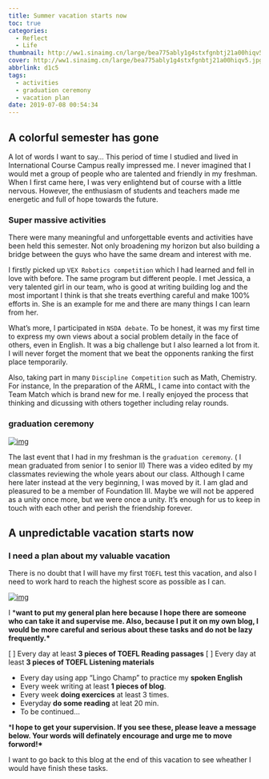 ```yaml
---
title: Summer vacation starts now
toc: true
categories:
  - Reflect
  - Life
thumbnail: http://ww1.sinaimg.cn/large/bea775ably1g4stxfgnbtj21a00hiqv5.jpg
cover: http://ww1.sinaimg.cn/large/bea775ably1g4stxfgnbtj21a00hiqv5.jpg
abbrlink: d1c5
tags:
  - activities
  - graduation ceremony
  - vacation plan
date: 2019-07-08 00:54:34
---
```


## A colorful semester has gone

A lot of words I want to say… This period of time I studied and lived in International Course Campus really impressed me. I never imagined that I would met a group of people who are talented and friendly in my freshman. When I first came here, I was very enlightend but of course with a little nervous. However, the enthusiasm of students and teachers made me energetic and full of hope towards the future.

### Super massive activities

There were many meaningful and unforgettable events and activities have been held this semester. Not only broadening my horizon but also building a bridge between the guys who have the same dream and interest with me.

I firstly picked up `VEX Robotics competition` which I had learned and fell in love with before. The same program but different people. I met Jessica, a very talented girl in our team, who is good at writing building log and the most important I think is that she treats everthing careful and make 100% efforts in. She is an example for me and there are many things I can learn from her.

What’s more, I participated in `NSDA debate`. To be honest, it was my first time to express my own views about a social problem detaily in the face of others, even in English. It was a big challenge but I also learned a lot from it. I will never forget the moment that we beat the opponents ranking the first place temporarily.

Also, taking part in many `Discipline Competition` such as Math, Chemistry. For instance, In the preparation of the ARML, I came into contact with the Team Match which is brand new for me. I really enjoyed the process that thinking and dicussing with others together including relay rounds.

### graduation ceremony



[![img](http://ww1.sinaimg.cn/large/bea775ably1g4svpg06n7j21um18g7ft.jpg)](http://ww1.sinaimg.cn/large/bea775ably1g4svpg06n7j21um18g7ft.jpg)

The last event that I had in my freshman is the `graduation ceremony`. ( I mean graduated from senior I to senior II) There was a video edited by my classmates reviewing the whole years about our class. Although I came here later instead at the very beginning, I was moved by it. I am glad and pleasured to be a member of Foundation III. Maybe we will not be appered as a unity once more, but we were once a unity. It’s enough for us to keep in touch with each other and perish the friendship forever.

## A unpredictable vacation starts now

### I need a plan about my valuable vacation

There is no doubt that I will have my first `TOEFL` test this vacation, and also I need to work hard to reach the highest score as possible as I can.

[![img](http://ww1.sinaimg.cn/large/bea775ably1g4svon1j3vj21hc0u0x6q.jpg)](http://ww1.sinaimg.cn/large/bea775ably1g4svon1j3vj21hc0u0x6q.jpg)

I ***want to put my general plan here because I hope there are someone who can take it and supervise me. Also, because I put it on my own blog, I would be more careful and serious about these tasks and do not be lazy frequently.\***

[ ] Every day at least **3 pieces of TOEFL Reading passages**
[ ] Every day at least **3 pieces of TOEFL Listening materials**

-  Every day using app “Lingo Champ” to practice my **spoken English**
-  Every week writing at least **1 pieces of blog**.
-  Every week **doing exercices** at least 3 times.
-  Everyday **do some reading** at leat 20 min.
-  To be continued…

***I hope to get your supervision. If you see these, please leave a message below. Your words will definately encourage and urge me to move forword!\***

I want to go back to this blog at the end of this vacation to see wheather I would have finish these tasks.
